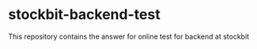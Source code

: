 # stockbit-backend-test
This repository contains the answer for online test for backend at stockbit
